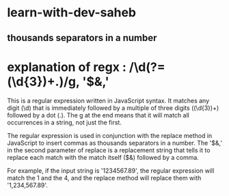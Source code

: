 # learn-with-dev-saheb
## thousands separators in a number

# explanation of regx : /\d(?=(\d{3})+\.)/g, '$&,'

This is a regular expression written in JavaScript syntax. It matches any digit (\d) that is immediately followed by a multiple of three digits ((\d{3})+) followed by a dot (\.). The g at the end means that it will match all occurrences in a string, not just the first.

The regular expression is used in conjunction with the replace method in JavaScript to insert commas as thousands separators in a number. The '$&,' in the second parameter of replace is a replacement string that tells it to replace each match with the match itself ($&) followed by a comma.

For example, if the input string is '1234567.89', the regular expression will match the 1 and the 4, and the replace method will replace them with '1,234,567.89'.
